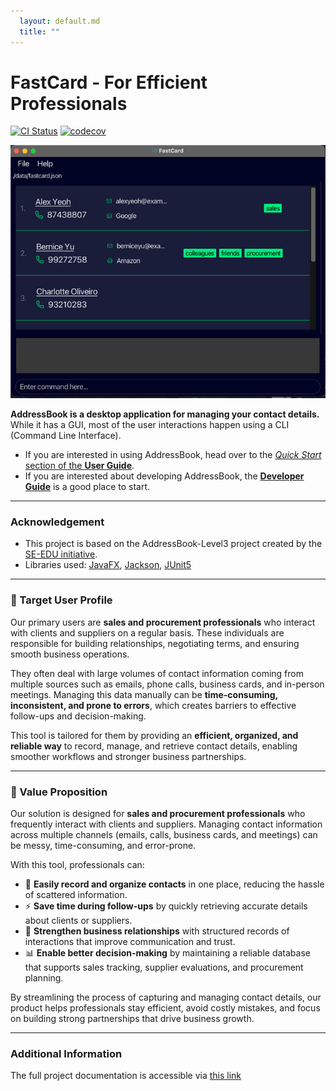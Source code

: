 ```yaml
---
  layout: default.md
  title: ""
---
```


# FastCard - For Efficient Professionals

[![CI Status](https://github.com/AY2526S1-CS2103T-F11-4/tp/actions/workflows/gradle.yml/badge.svg)](https://github.com/AY2526S1-CS2103T-F11-4/tp/actions/workflows/gradle.yml)
[![codecov](https://codecov.io/github/AY2526S1-CS2103T-F11-4/tp/graph/badge.svg?token=C7VKPW98S1)](https://codecov.io/github/AY2526S1-CS2103T-F11-4/tp)

![Ui](images/Ui.png)

**AddressBook is a desktop application for managing your contact details.** While it has a GUI, most of the user interactions happen using a CLI (Command Line Interface).

* If you are interested in using AddressBook, head over to the [_Quick Start_ section of the **User Guide**](UserGuide.html#quick-start).
* If you are interested about developing AddressBook, the [**Developer Guide**](DeveloperGuide.html) is a good place to start.
---

### Acknowledgement
* This project is based on the AddressBook-Level3 project created by the [SE-EDU initiative](https://se-education.org).
* Libraries used: [JavaFX](https://openjfx.io/), [Jackson](https://github.com/FasterXML/jackson), [JUnit5](https://github.com/junit-team/junit5)

---

### 👥 Target User Profile

Our primary users are **sales and procurement professionals** who interact with clients and suppliers on a regular basis. These individuals are responsible for building relationships, negotiating terms, and ensuring smooth business operations.

They often deal with large volumes of contact information coming from multiple sources such as emails, phone calls, business cards, and in-person meetings. Managing this data manually can be **time-consuming, inconsistent, and prone to errors**, which creates barriers to effective follow-ups and decision-making.

This tool is tailored for them by providing an **efficient, organized, and reliable way** to record, manage, and retrieve contact details, enabling smoother workflows and stronger business partnerships.

---




### 🎯 Value Proposition

Our solution is designed for **sales and procurement professionals** who frequently interact with clients and suppliers. Managing contact information across multiple channels (emails, calls, business cards, and meetings) can be messy, time-consuming, and error-prone.

With this tool, professionals can:

* 📒 **Easily record and organize contacts** in one place, reducing the hassle of scattered information.
* ⚡ **Save time during follow-ups** by quickly retrieving accurate details about clients or suppliers.
* 🔗 **Strengthen business relationships** with structured records of interactions that improve communication and trust.
* 📊 **Enable better decision-making** by maintaining a reliable database that supports sales tracking, supplier evaluations, and procurement planning.

By streamlining the process of capturing and managing contact details, our product helps professionals stay efficient, avoid costly mistakes, and focus on building strong partnerships that drive business growth.

---

### Additional Information
The full project documentation is accessible via [this link](https://docs.google.com/document/d/1PL5ROosZ31RnMzyO5RIzXduRayh0XTNKa8umx3QxE6o/edit?tab=t.uh6501x77o69#heading=h.4fjhq3bt0q05)